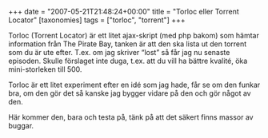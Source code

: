 +++
date = "2007-05-21T21:48:24+00:00"
title = "Torloc eller Torrent Locator"
[taxonomies]
tags = ["torloc", "torrent"]
+++

Torloc (Torrent Locator) är ett litet ajax-skript (med php bakom) som hämtar information från The Pirate Bay, tanken är att den ska lista ut den torrent som du är ute efter. T.ex. om jag skriver &#8220;lost&#8221; så får jag nu senaste episoden. Skulle förslaget inte duga, t.ex. att du vill ha bättre kvalité, öka mini-storleken till 500.

Torloc är ett litet experiment efter en idé som jag hade, får se om den funkar bra, om den gör det så kanske jag bygger vidare på den och gör något av den.

Här kommer den, bara och testa på, tänk på att det säkert finns massor av buggar.





<small></small>
